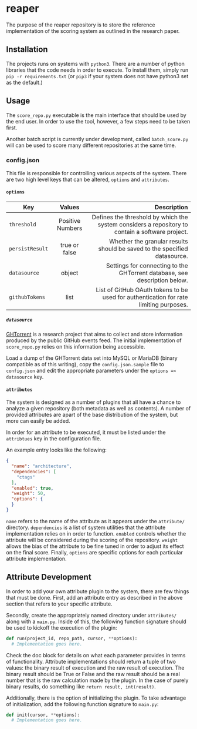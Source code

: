 # reaper

The purpose of the reaper repository is to store the reference
implementation of the scoring system as outlined in the research paper.

## Installation

The projects runs on systems with `python3`. There are a number of python
libraries that the code needs in order to execute. To install them, simply run
`pip -r requirements.txt` (or `pip3` if your system does not have python3 set
as the default.)

## Usage

The `score_repo.py` executable is the main interface that should be used by the
end user. In order to use the tool, however, a few steps need to be taken first.

Another batch script is currently under development, called `batch_score.py`
will can be used to score many different repositories at the same time.

### config.json

This file is responsible for controlling various aspects of the system. There
are two high level keys that can be altered, `options` and `attributes`.

#### `options`

| Key | Values | Description |
| --- |:------:| -----------:|
| `threshold` | Positive Numbers | Defines the threshold by which the system considers a repository to contain a software project. |
| `persistResult` | true or false | Whether the granular results should be saved to the specified datasource. |
| `datasource` | object | Settings for connecting to the GHTorrent database, see description below. |
| `githubTokens` | list | List of GitHub OAuth tokens to be used for authentication for rate limiting purposes. |

##### `datasource`

[GHTorrent](http://ghtorrent.org/) is a research project that aims to collect
and store information produced by the public GitHub events feed. The initial
implementation of `score_repo.py` relies on this information being accessible.

Load a dump of the GHTorrent data set into MySQL or MariaDB (binary compatible
as of this writing), copy the `config.json.sample` file to `config.json` and
edit the appropriate parameters under the `options => datasource` key.

#### `attributes`

The system is designed as a number of plugins that all have a chance to analyze
a given repository (both metadata as well as contents). A number of provided
attributes are apart of the base distribution of the system, but more can easily
be added.

In order for an attribute to be executed, it must be listed under the
`attribtues` key in the configuration file.

An example entry looks like the following:

```json
{
  "name": "architecture",
  "dependencies": [
    "ctags"
  ],
  "enabled": true,
  "weight": 50,
  "options": {
  }
}
```

`name` refers to the name of the attribute as it appears under the `attribute/`
directory. `dependencies` is a list of system utilities that the attribute
implementation relies on in order to function. `enabled` controls whether the
attribute will be considered during the scoring of the repository. `weight`
allows the bias of the attribute to be fine tuned in order to adjust its effect
on the final score. Finally, `options` are specific options for each particular
attribute implementation.

## Attribute Development

In order to add your own attribute plugin to the system, there are few things
that must be done. First, add an attribute entry as described in the above
section that refers to your specific attribute.

Secondly, create the appropriately named directory under `attributes/` along
with a `main.py`. Inside of this, the following function signature should be
used to kickoff the execution of the plugin:

```python
def run(project_id, repo_path, cursor, **options):
  # Implementation goes here.
```

Check the doc block for details on what each parameter provides in terms of
functionality. Attribute implementations should return a tuple of two values:
the binary result of execution and the raw result of execution. The binary
result should be True or False and the raw result should be a real number that
is the raw calculation made by the plugin. In the case of purely binary results,
do something like `return result, int(result)`.

Additionally, there is the option of initializing the plugin. To take advantage
of initialization, add the following function signature to `main.py`:

```python
def init(cursor, **options):
  # Implementation goes here.
```
